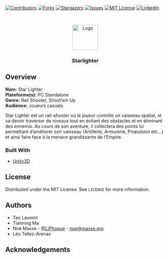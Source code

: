 <!--
**** Template from https://github.com/othneildrew/Best-README-Template
-->

<!-- PROJECT SHIELDS -->
<!--
*** I'm using markdown "reference style" links for readability.
*** Reference links are enclosed in brackets [ ] instead of parentheses ( ).
*** See the bottom of this document for the declaration of the reference variables
*** for contributors-url, forks-url, etc. This is an optional, concise syntax you may use.
*** https://www.markdownguide.org/basic-syntax/#reference-style-links
-->
[![Contributors][contributors-shield]][contributors-url]
[![Forks][forks-shield]][forks-url]
[![Stargazers][stars-shield]][stars-url]
[![Issues][issues-shield]][issues-url]
[![MIT License][license-shield]][license-url]
[![LinkedIn][linkedin-shield]][linkedin-url]

<!-- PROJECT LOGO -->
<br />
<p align="center">
  <a href="https://github.com/Eikins/Starlighter">
    <img src="https://noe.masse.pro/img/starlighter.png" alt="Logo" width="80" height="80">
  </a>

  <h3 align="center">Starlighter</h3>
</p>



<!-- ABOUT THE PROJECT -->
## Overview
**Nom:** Star Lighter  
**Plateforme(s):** PC Standalone  
**Genre:** Rail Shooter, Shoot’em Up  
**Audience:** Joueurs casuals  

Star Lighter est un rail-shooter où le joueur contrôle un vaisseau spatial, et va devoir traverser de niveaux tout en évitant des obstacles et en éliminant des ennemis. Au cours de son aventure, il collectera des points lui permettant d’améliorer son vaisseau (Artillerie, Armurerie, Propulsion etc...) et ainsi faire face à la menace grandissante de l’Empire.

### Built With
* [Unity3D](https://www.unity.com/)

<!-- LICENSE -->
## License

Distributed under the MIT License. See `LICENSE` for more information.

<!-- CONTACT -->
## Authors

- Tao Laurent  
- Tianning Ma
- Noé Masse - [@LiPhoque](https://twitter.com/LiPhoque) - noe@masse.pro
- Léo Tellez-Arenas



<!-- ACKNOWLEDGEMENTS -->
## Acknowledgements


<!-- MARKDOWN LINKS & IMAGES -->
<!-- https://www.markdownguide.org/basic-syntax/#reference-style-links -->
[contributors-shield]: https://img.shields.io/github/contributors/Eikins/NoEngine.svg?style=flat-square
[contributors-url]: https://github.com/Eikins/NoEngine/graphs/contributors
[forks-shield]: https://img.shields.io/github/forks/Eikins/NoEngine.svg?style=flat-square
[forks-url]: https://github.com/Eikins/NoEngine/network/members
[stars-shield]: https://img.shields.io/github/stars/Eikins/NoEngine.svg?style=flat-square
[stars-url]: https://github.com/Eikins/NoEngine/stargazers
[issues-shield]: https://img.shields.io/github/issues/Eikins/NoEngine.svg?style=flat-square
[issues-url]: https://github.com/Eikins/NoEngine/issues
[license-shield]: https://img.shields.io/github/license/Eikins/NoEngine.svg?style=flat-square
[license-url]: https://github.com/Eikins/NoEngine/blob/master/LICENSE.txt
[linkedin-shield]: https://img.shields.io/badge/-LinkedIn-black.svg?style=flat-square&logo=linkedin&colorB=555
[linkedin-url]: https://linkedin.com/in/https://www.linkedin.com/in/no%C3%A9-masse-722839151/
